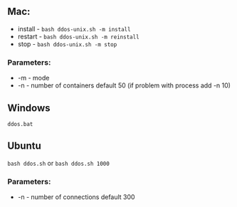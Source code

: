 ## Mac:
* install - `bash ddos-unix.sh -m install`
* restart - `bash ddos-unix.sh -m reinstall`
* stop - `bash ddos-unix.sh -m stop`

### Parameters:
* -m - mode
* -n - number of containers default 50 (if problem with process add -n 10)

## Windows
`ddos.bat`

## Ubuntu
`bash ddos.sh` or `bash ddos.sh 1000`

### Parameters:
* -n - number of connections default 300
